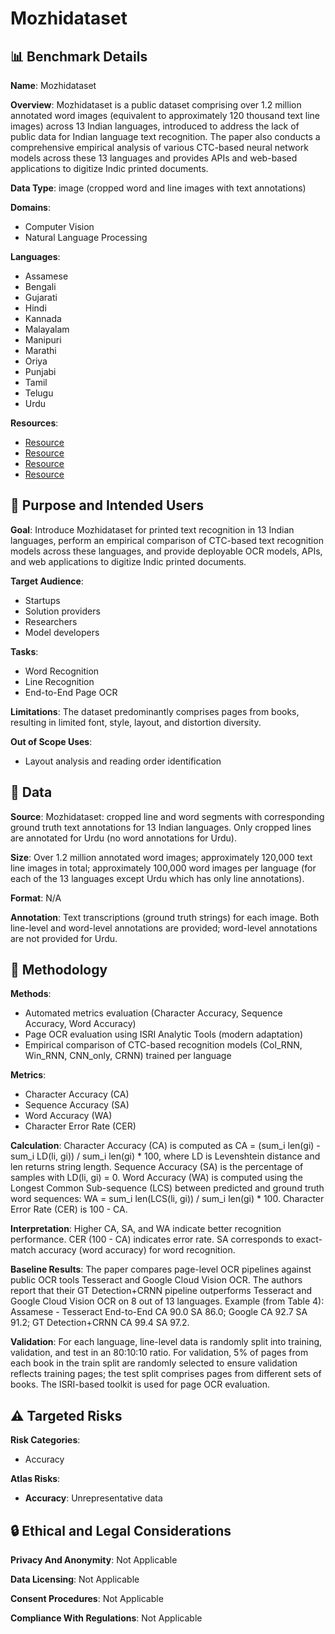 # Mozhidataset

## 📊 Benchmark Details

**Name**: Mozhidataset

**Overview**: Mozhidataset is a public dataset comprising over 1.2 million annotated word images (equivalent to approximately 120 thousand text line images) across 13 Indian languages, introduced to address the lack of public data for Indian language text recognition. The paper also conducts a comprehensive empirical analysis of various CTC-based neural network models across these 13 languages and provides APIs and web-based applications to digitize Indic printed documents.

**Data Type**: image (cropped word and line images with text annotations)

**Domains**:
- Computer Vision
- Natural Language Processing

**Languages**:
- Assamese
- Bengali
- Gujarati
- Hindi
- Kannada
- Malayalam
- Manipuri
- Marathi
- Oriya
- Punjabi
- Tamil
- Telugu
- Urdu

**Resources**:
- [Resource](https://cvit.iiit.ac.in/usodi/tdocrmil.php)
- [Resource](https://ilocr.iiit.ac.in/fastocr/)
- [Resource](https://bhashini.gov.in/)
- [Resource](https://arxiv.org/abs/2205.06740)

## 🎯 Purpose and Intended Users

**Goal**: Introduce Mozhidataset for printed text recognition in 13 Indian languages, perform an empirical comparison of CTC-based text recognition models across these languages, and provide deployable OCR models, APIs, and web applications to digitize Indic printed documents.

**Target Audience**:
- Startups
- Solution providers
- Researchers
- Model developers

**Tasks**:
- Word Recognition
- Line Recognition
- End-to-End Page OCR

**Limitations**: The dataset predominantly comprises pages from books, resulting in limited font, style, layout, and distortion diversity.

**Out of Scope Uses**:
- Layout analysis and reading order identification

## 💾 Data

**Source**: Mozhidataset: cropped line and word segments with corresponding ground truth text annotations for 13 Indian languages. Only cropped lines are annotated for Urdu (no word annotations for Urdu).

**Size**: Over 1.2 million annotated word images; approximately 120,000 text line images in total; approximately 100,000 word images per language (for each of the 13 languages except Urdu which has only line annotations).

**Format**: N/A

**Annotation**: Text transcriptions (ground truth strings) for each image. Both line-level and word-level annotations are provided; word-level annotations are not provided for Urdu.

## 🔬 Methodology

**Methods**:
- Automated metrics evaluation (Character Accuracy, Sequence Accuracy, Word Accuracy)
- Page OCR evaluation using ISRI Analytic Tools (modern adaptation)
- Empirical comparison of CTC-based recognition models (Col_RNN, Win_RNN, CNN_only, CRNN) trained per language

**Metrics**:
- Character Accuracy (CA)
- Sequence Accuracy (SA)
- Word Accuracy (WA)
- Character Error Rate (CER)

**Calculation**: Character Accuracy (CA) is computed as CA = (sum_i len(gi) - sum_i LD(li, gi)) / sum_i len(gi) * 100, where LD is Levenshtein distance and len returns string length. Sequence Accuracy (SA) is the percentage of samples with LD(li, gi) = 0. Word Accuracy (WA) is computed using the Longest Common Sub-sequence (LCS) between predicted and ground truth word sequences: WA = sum_i len(LCS(li, gi)) / sum_i len(gi) * 100. Character Error Rate (CER) is 100 - CA.

**Interpretation**: Higher CA, SA, and WA indicate better recognition performance. CER (100 - CA) indicates error rate. SA corresponds to exact-match accuracy (word accuracy) for word recognition.

**Baseline Results**: The paper compares page-level OCR pipelines against public OCR tools Tesseract and Google Cloud Vision OCR. The authors report that their GT Detection+CRNN pipeline outperforms Tesseract and Google Cloud Vision OCR on 8 out of 13 languages. Example (from Table 4): Assamese - Tesseract End-to-End CA 90.0 SA 86.0; Google CA 92.7 SA 91.2; GT Detection+CRNN CA 99.4 SA 97.2.

**Validation**: For each language, line-level data is randomly split into training, validation, and test in an 80:10:10 ratio. For validation, 5% of pages from each book in the train split are randomly selected to ensure validation reflects training pages; the test split comprises pages from different sets of books. The ISRI-based toolkit is used for page OCR evaluation.

## ⚠️ Targeted Risks

**Risk Categories**:
- Accuracy

**Atlas Risks**:
- **Accuracy**: Unrepresentative data

## 🔒 Ethical and Legal Considerations

**Privacy And Anonymity**: Not Applicable

**Data Licensing**: Not Applicable

**Consent Procedures**: Not Applicable

**Compliance With Regulations**: Not Applicable
